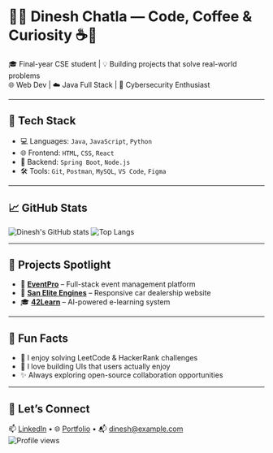 # 👨‍💻 Dinesh Chatla — Code, Coffee & Curiosity ☕🚀

🎓 Final-year CSE student | 💡 Building projects that solve real-world problems  
🌐 Web Dev | ☁️ Java Full Stack | 🔐 Cybersecurity Enthusiast

---

## 🚀 Tech Stack
- 💻 Languages: `Java`, `JavaScript`, `Python`
- 🌐 Frontend: `HTML`, `CSS`, `React`
- 🧱 Backend: `Spring Boot`, `Node.js`
- 🛠️ Tools: `Git`, `Postman`, `MySQL`, `VS Code`, `Figma`

---

## 📈 GitHub Stats
![Dinesh's GitHub stats](https://github-readme-stats.vercel.app/api?username=Dineshchatla&show_icons=true&theme=radical)
![Top Langs](https://github-readme-stats.vercel.app/api/top-langs/?username=Dineshchatla&layout=compact&theme=radical)

---

## 🧩 Projects Spotlight
- 🔗 **[EventPro](https://github.com/Dineshchatla/eventPro)** – Full-stack event management platform
- 🚗 **[San Elite Engines](https://github.com/Dineshchatla/San-Elite-Engines)** – Responsive car dealership website
- 🎓 **[42Learn](https://github.com/Dineshchatla/42Learn)** – AI-powered e-learning system

---

## 🎯 Fun Facts
- 🧠 I enjoy solving LeetCode & HackerRank challenges
- 🧰 I love building UIs that users actually enjoy
- ✨ Always exploring open-source collaboration opportunities

---

## 🤝 Let’s Connect
📫 [LinkedIn](https://linkedin.com/in/your-link) • 🌐 [Portfolio](https://your-portfolio.com) • 📬 dinesh@example.com  
![Profile views](https://komarev.com/ghpvc/?username=Dineshchatla&label=Profile%20views&color=blue&style=flat)

